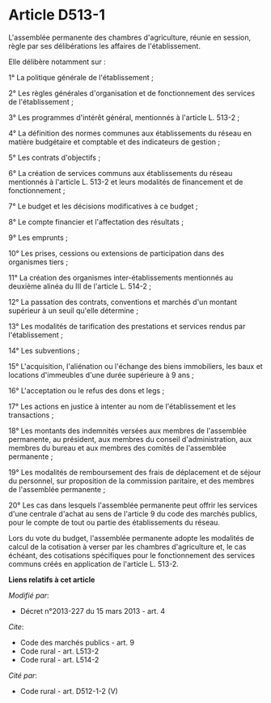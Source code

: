 # Article D513-1

L'assemblée permanente des chambres d'agriculture, réunie en session, règle par ses délibérations les affaires de
l'établissement. 

Elle délibère notamment sur : 

1° La politique générale de l'établissement ; 

2° Les règles générales d'organisation et de fonctionnement des services de l'établissement ; 

3° Les programmes d'intérêt général, mentionnés à l'article L. 513-2 ; 

4° La définition des normes communes aux établissements du réseau en matière budgétaire et comptable et des indicateurs de
gestion ; 

5° Les contrats d'objectifs ; 

6° La création de services communs aux établissements du réseau mentionnés à l'article L. 513-2 et leurs modalités de
financement et de fonctionnement ; 

7° Le budget et les décisions modificatives à ce budget ; 

8° Le compte financier et l'affectation des résultats ; 

9° Les emprunts ; 

10° Les prises, cessions ou extensions de participation dans des organismes tiers ; 

11° La création des organismes inter-établissements mentionnés au deuxième alinéa du III de l'article L. 514-2 ; 

12° La passation des contrats, conventions et marchés d'un montant supérieur à un seuil qu'elle détermine ; 

13° Les modalités de tarification des prestations et services rendus par l'établissement ; 

14° Les subventions ; 

15° L'acquisition, l'aliénation ou l'échange des biens immobiliers, les baux et locations d'immeubles d'une durée supérieure
à 9 ans ; 

16° L'acceptation ou le refus des dons et legs ; 

17° Les actions en justice à intenter au nom de l'établissement et les transactions ; 

18° Les montants des indemnités versées aux membres de l'assemblée permanente, au président, aux membres du conseil
d'administration, aux membres du bureau et aux membres des comités de l'assemblée permanente ; 

19° Les modalités de remboursement des frais de déplacement et de séjour du personnel, sur proposition de la commission
paritaire, et des membres de l'assemblée permanente ; 

20° Les cas dans lesquels l'assemblée permanente peut offrir les services d'une centrale d'achat au sens de l'article 9 du
code des marchés publics, pour le compte de tout ou partie des établissements du réseau. 

Lors du vote du budget, l'assemblée permanente adopte les modalités de calcul de la cotisation à verser par les chambres
d'agriculture et, le cas échéant, des cotisations spécifiques pour le fonctionnement des services communs créés en
application de l'article L. 513-2.

**Liens relatifs à cet article**

_Modifié par_:

  - Décret n°2013-227 du 15 mars 2013 - art. 4

_Cite_:

  - Code des marchés publics - art. 9
  - Code rural - art. L513-2
  - Code rural - art. L514-2

_Cité par_:

  - Code rural - art. D512-1-2 (V)
